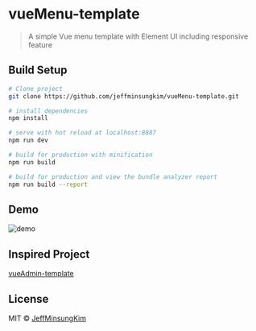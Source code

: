 # vueMenu-template

> A simple Vue menu template with Element UI including responsive feature

## Build Setup

``` bash
# Clone project
git clone https://github.com/jeffminsungkim/vueMenu-template.git

# install dependencies
npm install

# serve with hot reload at localhost:8887
npm run dev

# build for production with minification
npm run build

# build for production and view the bundle analyzer report
npm run build --report
```

## Demo

![demo](https://github.com/jeffminsungkim/jeffminsungkim.github.io/blob/master/images/vueMenu-template/demo.gif)

## Inspired Project

[vueAdmin-template](https://github.com/PanJiaChen/vueAdmin-template)


## License

MIT © [JeffMinsungKim](https://jeffminsungkim.com)
